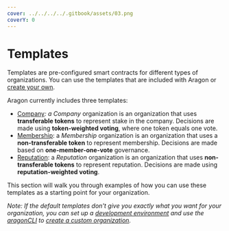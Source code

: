 ```yaml
---
cover: ../../../../.gitbook/assets/03.png
coverY: 0
---
```


# Templates

Templates are pre-configured smart contracts for different types of organizations. You can use the templates that are included with Aragon or [create your own](https://github.com/aragon/dao-templates).&#x20;

Aragon currently includes three templates:

* [Company](use-company-template.md)_: a_ _Company_ organization is an organization that uses **transferable tokens** to represent stake in the company. Decisions are made using **token-weighted voting**, where one token equals one vote.
* [Membership](use-membership-template.md): a _Membership_ organization is an organization that uses a **non-transferable token** to represent membership. Decisions are made based on **one-member-one-vote** governance.
* [Reputation](page-1.md): a _Reputation_ organization is an organization that uses **non-transferable tokens** to represent reputation. Decisions are made using **reputation-weighted voting**.

This section will walk you through examples of how you can use these templates as a starting point for your organization.

_Note: If the default templates don't give you exactly what you want for your organization, you can set up a_ [_development environment_](https://hack.aragon.org/docs/getting-started#environment-setup) _and use the_ [_aragonCLI_](https://hack.aragon.org/docs/cli-intro) _to_ [_create a custom organization_](https://hack.aragon.org/docs/guides-custom-deploy)_._

